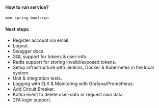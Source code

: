 #### How to run service?
```
mvn spring-boot:run
```

#### Next steps
* Register account via email.
* Logout.
* Swagger docs.
* SQL support for tokens & user-info.
* Redis support for storing invalid/exposed tokens.
* Setup infrastructure with Jenkins, Docker & Kubernetes in the local system.
* Unit & integration tests.
* Logging with ELK & Monitoring with Grafana/Prometheus.
* Add Circuit Breaker.
* Kafka event to delete user-data or request own data.
* 2FA login support.